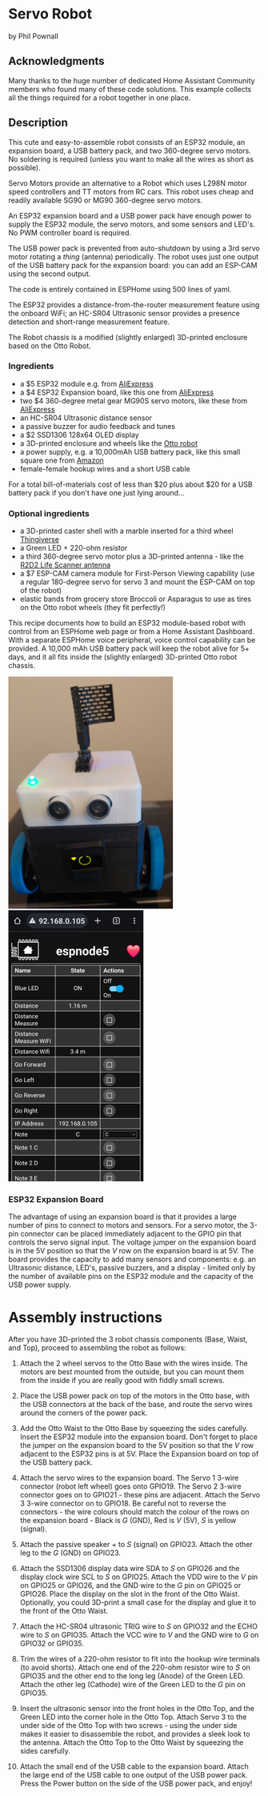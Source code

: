 
Servo Robot
===========
by Phil Pownall

Acknowledgments
---------------

Many thanks to the huge number of dedicated Home Assistant Community members who found many of these code solutions.  This example collects all the things required for a robot together in one place.

Description
-----------

This cute and easy-to-assemble robot consists of an ESP32 module, an expansion board, a USB battery pack, and two 360-degree servo motors.  No soldering is required (unless you want to make all the wires as short as possible).

Servo Motors provide an alternative to a Robot which uses L298N motor speed controllers and TT motors from RC cars.  This robot uses cheap and readily available SG90 or MG90 360-degree servo motors.

An ESP32 expansion board and a USB power pack have enough power to supply the ESP32 module, the servo motors, and some sensors and LED's.  No PWM controller board is required.

The USB power pack is prevented from auto-shutdown by using a 3rd servo motor rotating a *thing* (antenna) periodically.  The robot uses just one output of the USB battery pack for the expansion board: you can add an ESP-CAM using the second output.

The code is entirely contained in ESPHome using 500 lines of yaml.

The ESP32 provides a distance-from-the-router measurement feature using the onboard WiFi; an HC-SR04 Ultrasonic sensor provides a presence detection and short-range measurement feature.

The Robot chassis is a modified (slightly enlarged) 3D-printed enclosure based on the Otto Robot.

### Ingredients
- a $5 ESP32 module e.g. from [AliExpress](http://www.aliexpress.com)
- a $4 ESP32 Expansion board, like this one from [AliExpress](https://www.aliexpress.com/item/1005006176546785.html)
- two $4 360-degree metal gear MG90S servo motors, like these from [AliExpress](https://www.aliexpress.com/item/1005005672961991.html)
- an HC-SR04 Ultrasonic distance sensor
- a passive buzzer for audio feedback and tunes
- a $2 SSD1306 128x64 OLED display
- a 3D-printed enclosure and wheels like the [Otto robot](http://www.ottodiy.com/)
- a power supply, e.g. a 10,000mAh USB battery pack, like this small square one from [Amazon](https://www.amazon.ca/dp/B09MQHN2ZH?ref=ppx_yo2ov_dt_b_product_details&th=1)
- female-female hookup wires and a short USB cable

For a total bill-of-materials cost of less than $20 plus about $20 for a USB battery pack if you don't have one just lying around...

### Optional ingredients
- a 3D-printed caster shell with a marble inserted for a third wheel [Thingiverse](https://www.thingiverse.com/thing:8959)
- a Green LED + 220-ohm resistor
- a third 360-degree servo motor plus a 3D-printed antenna - like the [R2D2 Life Scanner antenna](https://www.thingiverse.com/thing:2834262/files)
- a $7 ESP-CAM camera module for First-Person Viewing capability (use a regular 180-degree servo for servo 3 and mount the ESP-CAM on top of the robot)
- elastic bands from grocery store Broccoli or Asparagus to use as tires on the Otto robot wheels (they fit perfectly!)

This recipe documents how to build an ESP32 module-based robot with control from an ESPHome web page or from a Home Assistant Dashboard.  With a separate ESPHome voice peripheral, voice control capability can be provided.  A 10,000 mAh USB battery pack will keep the robot alive for 5+ days, and it all fits inside the (slightly enlarged) 3D-printed Otto  robot chassis.

![Robot](image.png)
![WebPage](image2.png)

### ESP32 Expansion Board

The advantage of using an expansion board is that it provides a large number of pins to connect to motors and sensors.  For a servo motor, the 3-pin connector can be placed immediately adjacent to the GPIO pin that controls the servo signal input.  The voltage jumper on the expansion board is in the 5V position so that the *V* row on the expansion board is at 5V.  The board provides the capacity to add many sensors and components: e.g. an Ultrasonic distance, LED's, passive buzzers, and a display - limited only by the number of available pins on the ESP32 module and the capacity of the USB power supply.


Assembly instructions
=====================

After you have 3D-printed the 3 robot chassis components (Base, Waist, and Top), proceed to assembling the robot as follows:

1. Attach the 2 wheel servos to the Otto Base with the wires inside.  The motors are best mounted from the outside, but you can mount them from the inside if you are really good with fiddly small screws.

2. Place the USB power pack on top of the motors in the Otto base, with the USB connectors at the back of the base, and route the servo wires around the corners of the power pack.

3. Add the Otto Waist to the Otto Base by squeezing the sides carefully.  Insert the ESP32 module into the expansion board.  Don't forget to place the jumper on the expansion board to the 5V position so that the *V* row adjacent to the ESP32 pins is at 5V.  Place the Expansion board on top of the USB battery pack.

4. Attach the servo wires to the expansion board.  The Servo 1 3-wire connector (robot left wheel) goes onto GPIO19.  The Servo 2 3-wire connector goes on to GPIO21 - these pins are adjacent.  Attach the Servo 3 3-wire connector on to GPIO18.  Be careful not to reverse the connectors - the wire colours should match the colour of the rows on the expansion board - Black is *G* (GND), Red is *V* (5V), *S* is yellow (signal).

5. Attach the passive speaker *+* to *S* (signal) on GPIO23.  Attach the other leg to the *G* (GND) on GPIO23.

6. Attach the SSD1306 display data wire SDA to *S* on GPIO26 and the display clock wire SCL to *S* on GPIO25.  Attach the VDD wire to the *V* pin on GPIO25 or GPIO26, and the GND wire to the *G* pin on GPIO25 or GPIO26.  Place the display on the slot in the front of the Otto Waist.  Optionally, you could 3D-print a small case for the display and glue it to the front of the Otto Waist.

7. Attach the HC-SR04 ultrasonic TRIG wire to *S* on GPIO32 and the ECHO wire to *S* on GPIO35.  Attach the VCC wire to *V* and the GND wire to *G* on GPIO32 or GPIO35.

8. Trim the wires of a 220-ohm resistor to fit into the hookup wire terminals (to avoid shorts).  Attach one end of the 220-ohm resistor wire to *S* on GPIO35 and the other end to the long leg (Anode) of the Green LED.  Attach the other leg (Cathode) wire of the Green LED to the *G* pin on GPIO35.

9. Insert the ultrasonic sensor into the front holes in the Otto Top, and the Green LED into the corner hole in the Otto Top.  Attach Servo 3 to the under side of the Otto Top with two screws - using the under side makes it easier to disassemble the robot, and provides a sleek look to the antenna. Attach the Otto Top to the Otto Waist by squeezing the sides carefully.

10. Attach the small end of the USB cable to the expansion board.  Attach the large end of the USB cable to one output of the USB power pack.  Press the Power button on the side of the USB power pack, and enjoy!

